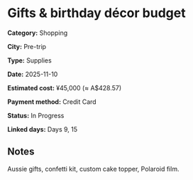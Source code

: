 # Gifts & birthday décor budget

**Category:** Shopping

**City:** Pre-trip

**Type:** Supplies

**Date:** 2025-11-10

**Estimated cost:** ¥45,000 (≈ A$428.57)

**Payment method:** Credit Card

**Status:** In Progress

**Linked days:** Days 9, 15

## Notes
Aussie gifts, confetti kit, custom cake topper, Polaroid film.
